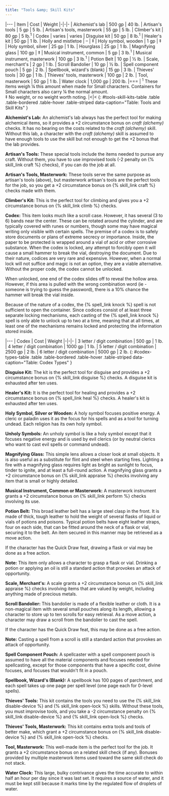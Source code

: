 ```yaml
---
title: "Tools &amp; Skill Kits"
---
```


|---
| Item | Cost | Weight
|-|-|-
| Alchemist's lab | 500 gp | 40 lb.
| Artisan's tools | 5 gp | 5 lb.
| Artisan's tools, masterwork | 55 gp | 5 lb.
| Climber's kit | 80 gp | 5 lb.<sup>1</sup>
| Codex | varies | varies
| Disguise kit | 50 gp | 8 lb.<sup>1</sup>
| Healer's kit | 50 gp | 1 lb.
| Holly and mistletoe | &ndash; | &Dagger;
| Holy symbol, wooden | 1 gp | &Dagger;
| Holy symbol, silver | 25 gp | 1 lb.
| Hourglass | 25 gp | 1 lb.
| Magnifying glass | 100 gp | &Dagger;
| Musical instrument, common | 5 gp | 3 lb.<sup>1</sup>
| Musical instrument, masterwork | 100 gp | 3 lb.<sup>1</sup>
| Potion Belt | 10 gp | &#189; lb.
| Scale, merchant's | 2 gp | 1 lb.
| Scroll Bandolier | 10 gp | &#189; lb.
| Spell component pouch | 5 gp | 2 lb.
| Spellbook, wizard's (blank) | 15 gp | 3 lb.
| Thieves' tools | 30 gp | 1 lb.
| Thieves' tools, masterwork | 100 gp | 2 lb.
| Tool, masterwork | 50 gp | 1 lb.
| Water clock | 1,000 gp | 200 lb.
|===
| <sup>1</sup> These items weigh &#188; this amount when made for Small characters. Containers for Small characters also carry &#188; the normal amount.<br>&Dagger; No weight, or no weight worth noting. |<|<
{: #tools-skill-kits-table .table .table-bordered .table-hover .table-striped data-caption="Table: Tools and Skill Kits" }

**Alchemist's Lab:** An alchemist's lab always has the perfect tool for making alchemical items, so it provides a +2 circumstance bonus on _craft (alchemy)_ checks. It has no bearing on the costs related to the _craft (alchemy)_ skill. Without this lab, a character with the _craft (alchemy)_ skill is assumed to have enough tools to use the skill but not enough to get the +2 bonus that the lab provides.

**Artisan's Tools:** These special tools include the items needed to pursue any craft. Without them, you have to use improvised tools (-2 penalty on {% skill_link craft %} checks), if you can do the job at all.

**Artisan's Tools, Masterwork:** These tools serve the same purpose as artisan's tools (above), but masterwork artisan's tools are the perfect tools for the job, so you get a +2 circumstance bonus on {% skill_link craft %} checks made with them.

**Climber's Kit:** This is the perfect tool for climbing and gives you a +2 circumstance bonus on {% skill_link climb %} checks.

**Codex:** This item looks much like a scroll case. However, it has several (3 to 6) bands near the center. These can be rotated around the cylinder, and are typically covered with runes or numbers, though some may have magical writing only visible with certain spells. The premise of a codex is to safely store documents or plans of extreme secrecy or importance. Inside, the paper to be protected is wrapped around a vial of acid or other corrosive substance. When the codex is locked, any attempt to forcibly open it will cause a small hammer to break the vial, destroying the document. Due to their nature, codices are very rare and expensive. However, when a normal lock will not suffice and magic is not an option, they are a viable alternative. Without the proper code, the codex cannot be unlocked.

When unlocked, one end of the codex slides off to reveal the hollow area. However, if this area is pulled with the wrong combination word (ie - someone is trying to guess the password), there is a 10% chance the hammer will break the vial inside.

Because of the nature of a codex, the {% spell_link knock %} spell is not sufficient to open the container. Since codices consist of at least three separate locking mechanisms, each casting of the {% spell_link knock %} spell is only able to unlock up to two at a time, meaning that at all times, at least one of the mechanisms remains locked and protecting the information stored inside.

|---
| Codex | Cost | Weight
|-|-|-
| 3 letter / digit combination | 500 gp | 1 lb.
| 4 letter / digit combination | 1000 gp | 1 lb.
| 5 letter / digit combination | 2500 gp | 2 lb.
| 6 letter / digit combination | 5000 gp | 2 lb.
{: #codex-types-table .table .table-bordered .table-hover .table-striped data-caption="Table: Codex Types" }

**Disguise Kit:** The kit is the perfect tool for disguise and provides a +2 circumstance bonus on {% skill_link disguise %} checks. A disguise kit is exhausted after ten uses.

**Healer's Kit:** It is the perfect tool for healing and provides a +2 circumstance bonus on {% spell_link heal %} checks. A healer's kit is exhausted after ten uses.

**Holy Symbol, Silver or Wooden:** A holy symbol focuses positive energy. A cleric or paladin uses it as the focus for his spells and as a tool for turning undead. Each religion has its own holy symbol.

**Unholy Symbols:** An unholy symbol is like a holy symbol except that it focuses negative energy and is used by evil clerics (or by neutral clerics who want to cast evil spells or command undead).

**Magnifying Glass:** This simple lens allows a closer look at small objects. It is also useful as a substitute for flint and steel when starting fires. Lighting a fire with a magnifying glass requires light as bright as sunlight to focus, tinder to ignite, and at least a full-round action. A magnifying glass grants a +2 circumstance bonus on {% skill_link appraise %} checks involving any item that is small or highly detailed.

**Musical Instrument, Common or Masterwork:** A masterwork instrument grants a +2 circumstance bonus on {% skill_link perform %} checks involving its use.

**Potion Belt:** This broad leather belt has a large steel clasp in the front. It is made of thick, tough leather to hold the weight of several flasks of liquid or vials of potions and poisons. Typical potion belts have eight leather straps, four on each side, that can be fitted around the neck of a flask or vial, securing it to the belt. An item secured in this manner may be retrieved as a move action.

If the character has the Quick Draw feat, drawing a flask or vial may be done as a free action.

**Note:** This item only allows a character to grasp a flask or vial. Drinking a potion or applying an oil is still a standard action that provokes an attack of opportunity.

**Scale, Merchant's:** A scale grants a +2 circumstance bonus on {% skill_link appraise %} checks involving items that are valued by weight, including anything made of precious metals.

**Scroll Bandolier:** This bandolier is made of a flexible leather or cloth. It is a non-magical item with several small pouches along its length, allowing a character to store up to ten scrolls for easy retrieval. As a move action, a character may draw a scroll from the bandolier to cast the spell.

If the character has the Quick Draw feat, this may be done as a free action.

**Note:** Casting a spell from a scroll is still a standard action that provokes an attack of opportunity.

**Spell Component Pouch:** A spellcaster with a spell component pouch is assumed to have all the material components and focuses needed for spellcasting, except for those components that have a specific cost, divine focuses, and focuses that wouldn't fit in a pouch.

**Spellbook, Wizard's (Blank):** A spellbook has 100 pages of parchment, and each spell takes up one page per spell level (one page each for 0-level spells).

**Thieves' Tools:** This kit contains the tools you need to use the {% skill_link disable-device %} and {% skill_link open-lock %} skills. Without these tools, you must improvise tools, and you take a -2 circumstance penalty on {% skill_link disable-device %} and {% skill_link open-lock %} checks.

**Thieves' Tools, Masterwork:** This kit contains extra tools and tools of better make, which grant a +2 circumstance bonus on {% skill_link disable-device %} and {% skill_link open-lock %} checks.

**Tool, Masterwork:** This well-made item is the perfect tool for the job. It grants a +2 circumstance bonus on a related skill check (if any). Bonuses provided by multiple masterwork items used toward the same skill check do not stack.

**Water Clock:** This large, bulky contrivance gives the time accurate to within half an hour per day since it was last set. It requires a source of water, and it must be kept still because it marks time by the regulated flow of droplets of water.
